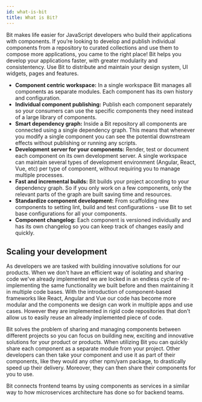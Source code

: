 ```yaml
---
id: what-is-bit
title: What is Bit?
---
```


Bit makes life easier for JavaScript developers who build their applications with components. If you’re looking to develop and publish individual components from a repository to curated collections and use them to compose more applications, you came to the right place! Bit helps you develop your applications faster, with greater modularity and consistentency. Use Bit to distribute and maintain your design system, UI widgets, pages and features.

- **Component centric workspace:** In a single workspace Bit manages all components as separate modules. Each component has its own history and configuration.
- **Individual component publishing:** Publish each component separately so your consumers can use the specific components they need instead of a large library of components.
- **Smart dependency graph:** Inside a Bit repository all components are connected using a single dependency graph. This means that whenever you modify a single component you can see the potential downstream effects without publishing or running any scripts.
- **Development server for your components:** Render, test or document each component on its own development server. A single workspace can maintain several types of development environment (Angular, React, Vue, etc) per type of component, without requiring you to manage multiple processes.
- **Fast and incremental builds:** Bit builds your project according to your dependency graph. So if you only work on a few components, only the relevant parts of the graph are built saving time and resources.
- **Standardize component development:** From scaffolding new components to setting lint, build and test configurations - use Bit to set base configurations for all your components.
- **Component changelog:** Each component is versioned individually and has its own changelog so you can keep track of changes easily and quickly.

## Scaling your development

As developers we are tasked with building innovative solutions for our products. When we don't have an efficient way of isolating and sharing code we've already implemented we are locked in an endless cycle of re-implementing the same functionality we built before and then maintaining it in multiple code bases. With the introduction of component-based frameworks like React, Angular and Vue our code has become more modular and the components we design can work in multiple apps and use cases. However they are implemented in rigid code repositories that don't allow us to easily reuse an already implemented piece of code.

Bit solves the problem of sharing and managing components between different projects so you can focus on building new, exciting and innovative solutions for your product or products. When utilizing Bit you can quickly share each component as a separate module from your project. Other developers can then take your component and use it as part of their components, like they would any other npm/yarn package, to drastically speed up their delivery. Moreover, they can then share their components for you to use.

Bit connects frontend teams by using components as services in a similar way to how microservices architecture has done so for backend teams.
